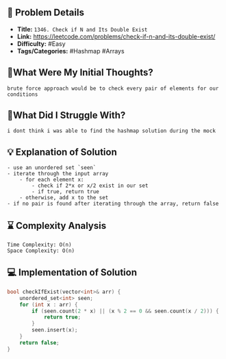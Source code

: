 ## 📝 Problem Details

- **Title:** `1346. Check if N and Its Double Exist`
- **Link:** https://leetcode.com/problems/check-if-n-and-its-double-exist/
- **Difficulty:** #Easy 
- **Tags/Categories:** #Hashmap #Arrays 

## 💭What Were My Initial Thoughts?

```
brute force approach would be to check every pair of elements for our conditions
```

## 🤔What Did I Struggle With?

```
i dont think i was able to find the hashmap solution during the mock
```

## 💡 Explanation of Solution

```
- use an unordered set `seen`
- iterate through the input array
	- for each element x:
		- check if 2*x or x/2 exist in our set
		- if true, return true
	- otherwise, add x to the set
- if no pair is found after iterating through the array, return false
```

## ⌛ Complexity Analysis

```
Time Complexity: O(n)
Space Complexity: O(n)
```

## 💻 Implementation of Solution

```cpp
bool checkIfExist(vector<int>& arr) {
    unordered_set<int> seen;
    for (int x : arr) {
        if (seen.count(2 * x) || (x % 2 == 0 && seen.count(x / 2))) {
            return true;
        }
        seen.insert(x);
    }
    return false;
}
```